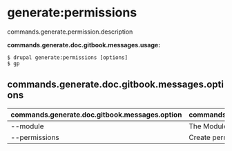 # generate:permissions
commands.generate.permission.description

**commands.generate.doc.gitbook.messages.usage:**
```
$ drupal generate:permissions [options]
$ gp  
```

## commands.generate.doc.gitbook.messages.options
commands.generate.doc.gitbook.messages.option | commands.generate.doc.gitbook.messages.details
-------|-------------
--module | The Module name.
--permissions | Create permissions.
